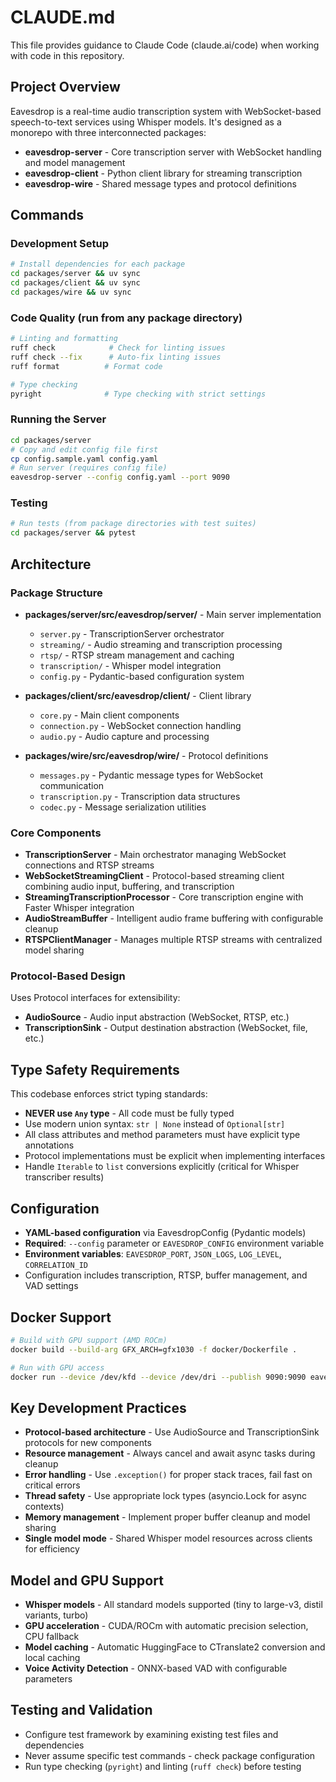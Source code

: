 # CLAUDE.md

This file provides guidance to Claude Code (claude.ai/code) when working with code in this repository.

## Project Overview

Eavesdrop is a real-time audio transcription system with WebSocket-based speech-to-text services using Whisper models. It's designed as a monorepo with three interconnected packages:

- **eavesdrop-server** - Core transcription server with WebSocket handling and model management
- **eavesdrop-client** - Python client library for streaming transcription 
- **eavesdrop-wire** - Shared message types and protocol definitions

## Commands

### Development Setup
```bash
# Install dependencies for each package
cd packages/server && uv sync
cd packages/client && uv sync  
cd packages/wire && uv sync
```

### Code Quality (run from any package directory)
```bash
# Linting and formatting
ruff check            # Check for linting issues
ruff check --fix      # Auto-fix linting issues
ruff format          # Format code

# Type checking
pyright              # Type checking with strict settings
```

### Running the Server
```bash
cd packages/server
# Copy and edit config file first
cp config.sample.yaml config.yaml
# Run server (requires config file)
eavesdrop-server --config config.yaml --port 9090
```

### Testing
```bash
# Run tests (from package directories with test suites)
cd packages/server && pytest
```

## Architecture

### Package Structure
- **packages/server/src/eavesdrop/server/** - Main server implementation
  - `server.py` - TranscriptionServer orchestrator
  - `streaming/` - Audio streaming and transcription processing
  - `rtsp/` - RTSP stream management and caching
  - `transcription/` - Whisper model integration
  - `config.py` - Pydantic-based configuration system
  
- **packages/client/src/eavesdrop/client/** - Client library
  - `core.py` - Main client components
  - `connection.py` - WebSocket connection handling
  - `audio.py` - Audio capture and processing
  
- **packages/wire/src/eavesdrop/wire/** - Protocol definitions
  - `messages.py` - Pydantic message types for WebSocket communication
  - `transcription.py` - Transcription data structures
  - `codec.py` - Message serialization utilities

### Core Components
- **TranscriptionServer** - Main orchestrator managing WebSocket connections and RTSP streams
- **WebSocketStreamingClient** - Protocol-based streaming client combining audio input, buffering, and transcription
- **StreamingTranscriptionProcessor** - Core transcription engine with Faster Whisper integration
- **AudioStreamBuffer** - Intelligent audio frame buffering with configurable cleanup
- **RTSPClientManager** - Manages multiple RTSP streams with centralized model sharing

### Protocol-Based Design
Uses Protocol interfaces for extensibility:
- **AudioSource** - Audio input abstraction (WebSocket, RTSP, etc.)
- **TranscriptionSink** - Output destination abstraction (WebSocket, file, etc.)

## Type Safety Requirements

This codebase enforces strict typing standards:

- **NEVER use `Any` type** - All code must be fully typed
- Use modern union syntax: `str | None` instead of `Optional[str]`
- All class attributes and method parameters must have explicit type annotations
- Protocol implementations must be explicit when implementing interfaces
- Handle `Iterable` to `list` conversions explicitly (critical for Whisper transcriber results)

## Configuration

- **YAML-based configuration** via EavesdropConfig (Pydantic models)
- **Required**: `--config` parameter or `EAVESDROP_CONFIG` environment variable
- **Environment variables**: `EAVESDROP_PORT`, `JSON_LOGS`, `LOG_LEVEL`, `CORRELATION_ID`
- Configuration includes transcription, RTSP, buffer management, and VAD settings

## Docker Support

```bash
# Build with GPU support (AMD ROCm)
docker build --build-arg GFX_ARCH=gfx1030 -f docker/Dockerfile .

# Run with GPU access
docker run --device /dev/kfd --device /dev/dri --publish 9090:9090 eavesdrop
```

## Key Development Practices

- **Protocol-based architecture** - Use AudioSource and TranscriptionSink protocols for new components
- **Resource management** - Always cancel and await async tasks during cleanup
- **Error handling** - Use `.exception()` for proper stack traces, fail fast on critical errors
- **Thread safety** - Use appropriate lock types (asyncio.Lock for async contexts)
- **Memory management** - Implement proper buffer cleanup and model sharing
- **Single model mode** - Shared Whisper model resources across clients for efficiency

## Model and GPU Support

- **Whisper models** - All standard models supported (tiny to large-v3, distil variants, turbo)
- **GPU acceleration** - CUDA/ROCm with automatic precision selection, CPU fallback
- **Model caching** - Automatic HuggingFace to CTranslate2 conversion and local caching
- **Voice Activity Detection** - ONNX-based VAD with configurable parameters

## Testing and Validation

- Configure test framework by examining existing test files and dependencies
- Never assume specific test commands - check package configuration
- Run type checking (`pyright`) and linting (`ruff check`) before testing